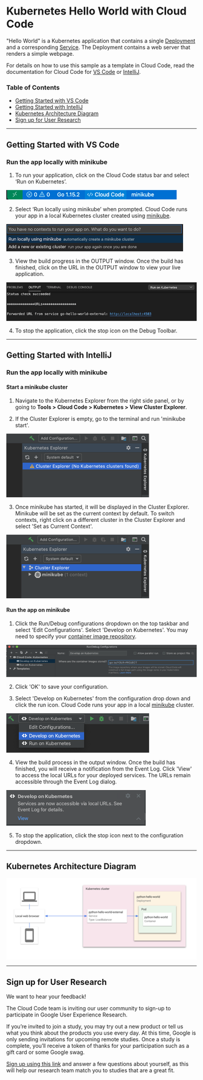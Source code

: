 # Kubernetes Hello World with Cloud Code

"Hello World" is a Kubernetes application that contains a single
[Deployment](https://kubernetes.io/docs/concepts/workloads/controllers/deployment/) and a corresponding
[Service](https://kubernetes.io/docs/concepts/services-networking/service/). The Deployment contains a web server that renders a simple webpage.

For details on how to use this sample as a template in Cloud Code, read the documentation for Cloud Code for [VS Code](https://cloud.google.com/code/docs/vscode/quickstart-local-dev?utm_source=ext&utm_medium=partner&utm_campaign=CDR_kri_gcp_cloudcodereadmes_012521&utm_content=-) or [IntelliJ](https://cloud.google.com/code/docs/intellij/quickstart-k8s?utm_source=ext&utm_medium=partner&utm_campaign=CDR_kri_gcp_cloudcodereadmes_012521&utm_content=-).

### Table of Contents
* [Getting Started with VS Code](#getting-started-with-vs-code)
* [Getting Started with IntelliJ](#getting-started-with-intellij)
* [Kubernetes Architecture Diagram](#kubernetes-diagram)
* [Sign up for User Research](#sign-up-for-user-research)

---
## Getting Started with VS Code

### Run the app locally with minikube

1. To run your application, click on the Cloud Code status bar and select ‘Run on Kubernetes’. 

![image](./img/status-bar.png) 

2. Select ‘Run locally using minikube’ when prompted. Cloud Code runs your app in a local Kubernetes cluster created using [minikube](https://minikube.sigs.k8s.io/docs/start/).

![image](./img/create-k8s-cluster.png)

3. View the build progress in the OUTPUT window. Once the build has finished, click on the URL in the OUTPUT window to view your live application.

![image](./img/kubernetes-url.png)

4.  To stop the application, click the stop icon on the Debug Toolbar.

---
## Getting Started with IntelliJ

### Run the app locally with minikube

#### Start a minikube cluster
1. Navigate to the Kubernetes Explorer from the right side panel, or by going to **Tools > Cloud Code > Kubernetes > View Cluster Explorer**. 

2. If the Cluster Explorer is empty, go to the terminal and run 'minikube start'. 

![image](./img/k8s-explorer-empty.png)

3. Once minikube has started, it will be displayed in the Cluster Explorer. Minikube will be set as the current context by default. To switch contexts, right click on a different cluster in the Cluster Explorer and select 'Set as Current Context'.

![image](./img/k8s-explorer-full.png)


#### Run the app on minikube
1. Click the Run/Debug configurations dropdown on the top taskbar and select 'Edit Configurations'. Select 'Develop on Kubernetes'. You may need to specify your [container image repository](https://cloud.google.com/code/docs/intellij/configuring-container-image-settings?utm_source=ext&utm_medium=partner&utm_campaign=CDR_kri_gcp_cloudcodereadmes_012521&utm_content=-).

![image](./img/image-repo.png)

2. Click 'OK' to save your configuration. 

3. Select 'Develop on Kubernetes' from the configuration drop down and click the run icon. Cloud Code runs your app in a local [minikube](ttps://minikube.sigs.k8s.io/docs/start/) cluster.

![image](./img/deploy-config.png)

4. View the build process in the output window. Once the build has finished, you will receive a notification from the Event Log. Click 'View' to access the local URLs for your deployed services. The URLs remain accessible through the Event Log dialog.

![image](./img/deploy-success.png)

5.  To stop the application, click the stop icon next to the configuration dropdown.

---
## Kubernetes Architecture Diagram
![Architecture Diagram](./img/diagram.png)

---
## Sign up for User Research

We want to hear your feedback!

The Cloud Code team is inviting our user community to sign-up to participate in Google User Experience Research. 

If you’re invited to join a study, you may try out a new product or tell us what you think about the products you use every day. At this time, Google is only sending invitations for upcoming remote studies. Once a study is complete, you’ll receive a token of thanks for your participation such as a gift card or some Google swag. 

[Sign up using this link](https://google.qualtrics.com/jfe/form/SV_4Me7SiMewdvVYhL?reserved=1&utm_source=In-product&Q_Language=en&utm_medium=own_prd&utm_campaign=Q1&productTag=clou&campaignDate=January2021&referral_code=UXbT481079) and answer a few questions about yourself, as this will help our research team match you to studies that are a great fit.
